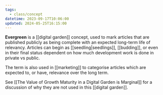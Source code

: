 ```yaml
---
tags:
  - class/concept
datetime: 2023-09-17T10:06:00
updated: 2024-05-25T16:15:00
---
```

**Evergreen** is a [[digital garden]] concept, used to mark articles that are published publicly as being complete with an expected long-term life of relevancy. Articles can begin as [[seedling|seedlings]], [[budding]], or even in their final status dependent on how much development work is done in private vs public.

The term is also used in [[marketing]] to categorise articles which are expected to, or have, relevance over the long term.

See [[The Value of Growth Maturity in a Digital Garden is Marginal]] for a discussion of why they are not used in this [[digital garden]].